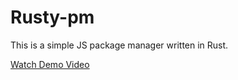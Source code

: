 # Rusty-pm
This is a simple JS package manager written in Rust.

[Watch Demo Video](https://github.com/user-attachments/assets/090a1b50-2b83-4079-bd31-1f36ee0f237e)
